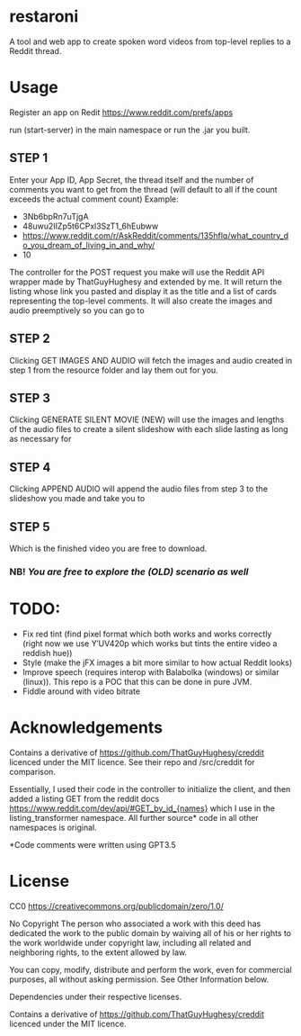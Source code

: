 # restaroni

A tool and web app to create spoken word videos from top-level replies to a Reddit thread.

# Usage

Register an app on Redit
https://www.reddit.com/prefs/apps

run (start-server) in the main namespace or run the .jar you built.

## STEP 1

Enter your App ID, App Secret, the thread itself and the number of comments you want to get from the thread (will default to all if the count exceeds the actual comment count)
Example: 
- 3Nb6bpRn7uTjgA
- 48uwu2IIZp5t6CPxl3SzT1_6hEubww
- https://www.reddit.com/r/AskReddit/comments/135hflq/what_country_do_you_dream_of_living_in_and_why/
- 10

The controller for the POST request you make will use the Reddit API wrapper made by ThatGuyHughesy and extended by me. It will return the listing whose link you pasted and display it as the title and a list of cards representing the top-level comments. It will also create the images and audio preemptively so you can go to

## STEP 2

Clicking GET IMAGES AND AUDIO will fetch the images and audio created in step 1 from the resource folder and lay them out for you.


## STEP 3

Clicking GENERATE SILENT MOVIE (NEW) will use the images and lengths of the audio files to create a silent slideshow with each slide lasting as long as necessary for


## STEP 4

Clicking APPEND AUDIO will append the audio files from step 3 to the slideshow you made and take you to 


## STEP 5

Which is the finished video you are free to download.

### NB! _You are free to explore the (OLD) scenario as well_


# TODO:
 - Fix red tint (find pixel format which both works and works correctly (right now we use Y′UV420p which works but tints the entire video a reddish hue))
 - Style (make the jFX images a bit more similar to how actual Reddit looks)
 - Improve speech (requires interop with Balabolka (windows) or similar (linux)). This repo is a POC that this can be done in pure JVM.
 - Fiddle around with video bitrate

# Acknowledgements
Contains a derivative of https://github.com/ThatGuyHughesy/creddit licenced under the MIT licence. See their repo and /src/creddit for comparison.

Essentially, I used their code in the controller to initialize the client, and then added a listing GET from the reddit docs  https://www.reddit.com/dev/api/#GET_by_id_{names} which I use in the listing_transformer namespace.
All further source* code in all other namespaces is original. 

*Code comments were written using GPT3.5

# License

CC0
https://creativecommons.org/publicdomain/zero/1.0/

No Copyright
The person who associated a work with this deed has dedicated the work to the public domain by waiving all of his or her rights to the work worldwide under copyright law, including all related and neighboring rights, to the extent allowed by law.

You can copy, modify, distribute and perform the work, even for commercial purposes, all without asking permission. See Other Information below.

Dependencies under their respective licenses.

Contains a derivative of https://github.com/ThatGuyHughesy/creddit licenced under the MIT licence.